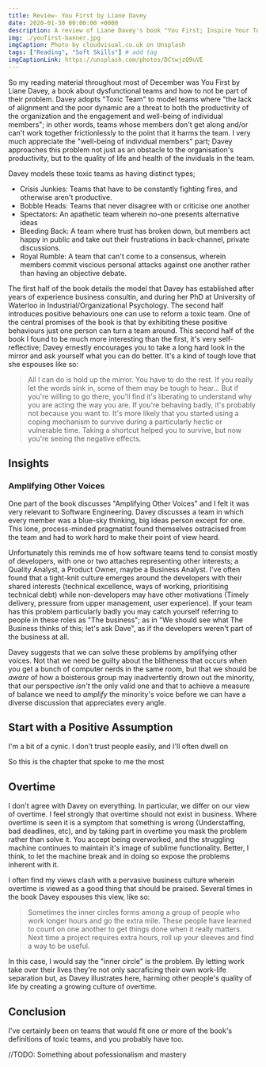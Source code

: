 ```yaml
---
title: Review- You First by Liane Davey
date: 2020-01-30 00:00:00 +0000
description: A review of Liane Davey's book "You First; Inspire Your Team to Grow Up, Get Along, and Get Stuff Done"
img: ./youfirst-banner.jpg
imgCaption: Photo by cloudvisual.co.uk on Unsplash
tags: ["Reading", "Soft Skills"] # add tag
imgCaptionLink: https://unsplash.com/photos/DCtwjzQ9uVE
---
```


So my reading material throughout most of December was You First by Liane Davey, a book about dysfunctional teams and how to not be part of their problem. Davey adopts "Toxic Team" to model teams where "the lack of alignment and the poor dynamic are a threat to both the productivity of the organization and the engagement and well-being of individual members"; in other words, teams whose members don't get along and/or can't work together frictionlessly to the point that it harms the team. I very much appreciate the "well-being of individual members" part; Davey approaches this problem not just as an obstacle to the organisation's productivity, but to the quality of life and health of the inviduals in the team.

Davey models these toxic teams as having distinct types;

* Crisis Junkies: Teams that have to be constantly fighting fires, and otherwise aren't productive.
* Bobble Heads: Teams that never disagree with or criticise one another
* Spectators: An apathetic team wherein no-one presents alternative ideas
* Bleeding Back: A team where trust has broken down, but members act happy in public and take out their frustrations in back-channel, private discussions.
* Royal Rumble: A team that can't come to a consensus, wherein members commit viscious personal attacks against one another rather than having an objective debate.

The first half of the book details the model that Davey has established after years of experience business consultin, and during her PhD at University of Waterloo in Industrial/Organizational Psychology. The second half introduces positive behaviours one can use to reform a toxic team. One of the central promises of the book is that by exhibiting these positive behaviours just one person can turn a team around. This second half of the book I found to be much more interesting than the first, it's very self-reflective; Davey ernestly encourages you to take a long hard look in the mirror and ask yourself what you can do better. It's a kind of tough love that she espouses like so:

> All I can do is hold up the mirror. You have to do the rest. If you really let the words sink in, some of them may be tough to hear… But if you're willing to go there, you'll find it's liberating to understand why you are acting the way you are. If you're behaving badly, it's probably not because you want to. It's more likely that you started using a coping mechanism to survive during a particularly hectic or vulnerable time. Taking a shortcut helped you to survive, but now you're seeing the negative effects.

## Insights

### Amplifying Other Voices

One part of the book discusses "Amplifying Other Voices" and I felt it was very relevant to Software Engineering. Davey discusses a team in which every member was a blue-sky thinking, big ideas person except for one. This lone, process-minded pragmatist found themselves ostracised from the team and had to work hard to make their point of view heard.

Unfortunately this reminds me of how software teams tend to consist mostly of developers, with one or two attaches representing other interests; a Quality Analyst, a Product Owner, maybe a Business Analyst. I've often found that a tight-knit culture emerges around the developers with their shared interests (technical excellence, ways of working, prioritising technical debt) while non-developers may have other motivations (Timely delivery, pressure from upper management, user experience). If your team has this problem particularly badly you may catch yourself referring to people in these roles as "The business"; as in "We should see what The Business thinks of this; let's ask Dave", as if the developers weren't part of the business at all.

Davey suggests that we can solve these problems by amplifying other voices. Not that we need be guilty about the blitheness that occurs when you get a bunch of computer nerds in the same room, but that we should be _aware_ of how a boisterous group may inadvertently drown out the minority, that our perspective _isn't_ the only valid one and that to achieve a measure of balance we need to _amplify_ the minority's voice before we can have a diverse discussion that appreciates every angle.

## Start with a Positive Assumption

I'm a bit of a cynic. I don't trust people easily, and I'll often dwell on 

So this is the chapter that spoke to me the most

## Overtime

I don't agree with Davey on everything. In particular, we differ on our view of overtime. I feel strongly that overtime should not exist in business. Where overtime is seen it is a symptom that something is wrong (Understaffing, bad deadlines, etc), and by taking part in overtime you mask the problem rather than solve it. You accept being overworked, and the struggling machine continues to maintain it's image of sublime functionality. Better, I think, to let the machine break and in doing so expose the problems inherent with it.

I often find my views clash with a pervasive business culture wherein overtime is viewed as a good thing that should be praised. Several times in the book Davey espouses this view, like so:

> Sometimes the inner circles forms among a group of people who work longer hours and go the extra mile. These people have learned to count on one another to get things done when it really matters. Next time a project requires extra hours, roll up your sleeves and find a way to be useful.

In this case, I would say the "inner circle" is the problem. By letting work take over their lives they're not only sacraficing their own work-life separation but, as Davey illustrates here, harming other people's quality of life by creating a growing culture of overtime.

## Conclusion

I've certainly been on teams that would fit one or more of the book's definitions of toxic teams, and you probably have too.

//TODO: Something about pofessionalism and mastery
